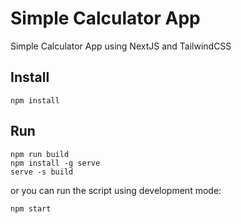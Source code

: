 # Simple Calculator App

Simple Calculator App using NextJS and TailwindCSS

## Install

```
npm install
```

## Run

```
npm run build
npm install -g serve
serve -s build
```

or you can run the script using development mode:

```
npm start
```
